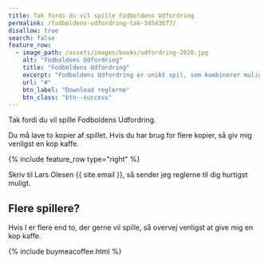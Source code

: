 ```yaml
---
title: Tak fordi du vil spille Fodboldens Udfordring
permalink: /fodboldens-udfordring-tak-34543677/
disallow: true
search: false
feature_row:
  - image_path: /assets/images/books/udfordring-2020.jpg
    alt: "Fodboldens Udfordring"
    title: "Fodboldens Udfordring"
    excerpt: "Fodboldens Udfordring er unikt spil, som kombinerer muligheden for at spille, bytte og samle på kort, som det kendes fra Pokemón-kortene. I Fodboldens Udfordring indeholder alle kortene fodboldrelevante boldøvelser - og du skal øve dig for at kunne bruge kortene."
    url: "#"
    btn_label: "Download reglerne"
    btn_class: "btn--success"
---
```


Tak fordi du vil spille Fodboldens Udfordring.

Du må lave to kopier af spillet. Hvis du har brug for flere kopier, så giv mig venligst en kop kaffe.

{% include feature_row type="right" %}

Skriv til Lars Olesen {{ site.email }}, så sender jeg reglerne til dig hurtigst muligt.

## Flere spillere?

Hvis I er flere end to, der gerne vil spille, så overvej venligst at give mig en kop kaffe.

{% include buymeacoffee.html %}

